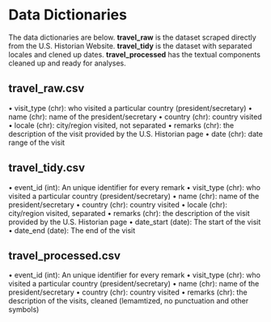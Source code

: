 Data Dictionaries
==============================

The data dictionaries are below. **travel_raw** is the dataset scraped directly from
the U.S. Historian Website. **travel_tidy** is the dataset with separated locales and clened up dates.
**travel_processed** has the textual components cleaned up and ready for analyses.

travel_raw.csv
------------

• visit_type (chr): who visited a particular country (president/secretary)
• name (chr): name of the president/secretary
• country (chr): country visited
• locale (chr): city/region visited, not separated
• remarks (chr): the description of the visit provided by the U.S. Historian page
• date (chr): date range of the visit

travel_tidy.csv
------------

• event_id (int): An unique identifier for every remark
• visit_type (chr): who visited a particular country (president/secretary)
• name (chr): name of the president/secretary
• country (chr): country visited
• locale (chr): city/region visited, separated
• remarks (chr): the description of the visit provided by the U.S. Historian page
• date_start (date): The start of the visit
• date_end (date): The end of the visit

travel_processed.csv
------------

• event_id (int): An unique identifier for every remark
• visit_type (chr): who visited a particular country (president/secretary)
• name (chr): name of the president/secretary
• country (chr): country visited
• remarks (chr): the description of the visits, cleaned (lemamtized, no punctuation and other symbols)